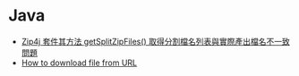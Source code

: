 Java
===========================

* [Zip4j 套件其方法 getSplitZipFiles() 取得分割檔名列表與實際產出檔名不一致問題](Zip4j_getSplitZipFiles_Error_Issue "Zip4j getSplitZipFiles 方法有 Bug")
* [How to download file from URL](How_To_Download_File_From_URL.md "如何從 URL 下載檔案到本地端")



